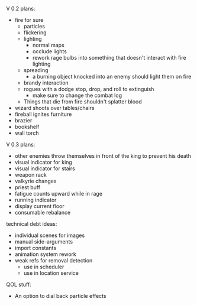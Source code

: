 
V 0.2 plans:

- fire for sure
  + particles
  + flickering
  - lighting
    - normal maps
    - occlude lights
    - rework rage bulbs into something that doesn't interact with fire lighting
  - spreading
    - a burning object knocked into an enemy should light them on fire
  - brandy interaction
  - rogues with a dodge stop, drop, and roll to extinguish
    - make sure to change the combat log
  - Things that die from fire shouldn't splatter blood
- wizard shoots over tables/chairs
- fireball ignites furniture
- brazier
- bookshelf
- wall torch

V 0.3 plans:

- other enemies throw themselves in front of the king to prevent his death
- visual indicator for king
- visual indicator for stairs
- weapon rack
- valkyrie changes
- priest buff
- fatigue counts upward while in rage
- running indicator
- display current floor
- consumable rebalance

technical debt ideas:
  - individual scenes for images
  - manual side-arguments
  - import constants
  - animation system rework
  - weak refs for removal detection
    - use in scheduler
    - use in location service

QOL stuff:
- An option to dial back particle effects
